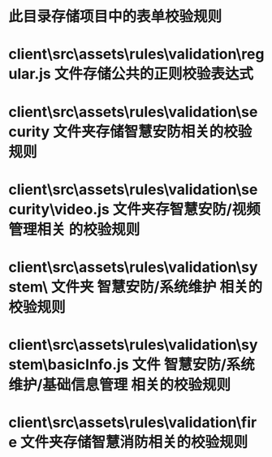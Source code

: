 # 此目录存储项目中的表单校验规则
# client\src\assets\rules\validation\regular.js 文件存储公共的正则校验表达式

# client\src\assets\rules\validation\security 文件夹存储智慧安防相关的校验规则
# client\src\assets\rules\validation\security\video.js 文件夹存智慧安防/视频管理相关 的校验规则

# client\src\assets\rules\validation\system\ 文件夹 智慧安防/系统维护 相关的校验规则
# client\src\assets\rules\validation\system\basicInfo.js 文件 智慧安防/系统维护/基础信息管理 相关的校验规则

# client\src\assets\rules\validation\fire 文件夹存储智慧消防相关的校验规则

